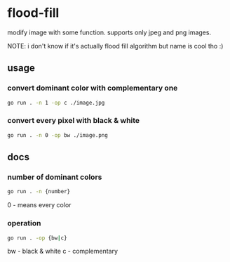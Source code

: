# flood-fill

modify image with some function. supports only jpeg and png images.

NOTE: i don't know if it's actually flood fill algorithm but name is cool tho :)

## usage

### convert dominant color with complementary one

```bash
go run . -n 1 -op c ./image.jpg
```

### convert every pixel with black & white

```bash
go run . -n 0 -op bw ./image.png
```

## docs

### number of dominant colors

```bash
go run . -n {number}
```

0 - means every color

### operation

```bash
go run . -op {bw|c}
```

bw - black & white
c - complementary
